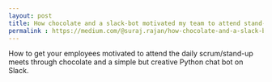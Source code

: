 ```yaml
---
layout: post
title: How chocolate and a slack-bot motivated my team to attend stand-ups!
permalink : https://medium.com/@suraj.rajan/how-chocolate-and-a-slack-bot-motivated-my-team-to-attend-stand-ups-a617ae98459e
---
```


How to get your employees motivated to attend the daily scrum/stand-up meets through chocolate and a simple but creative
Python chat bot on Slack.